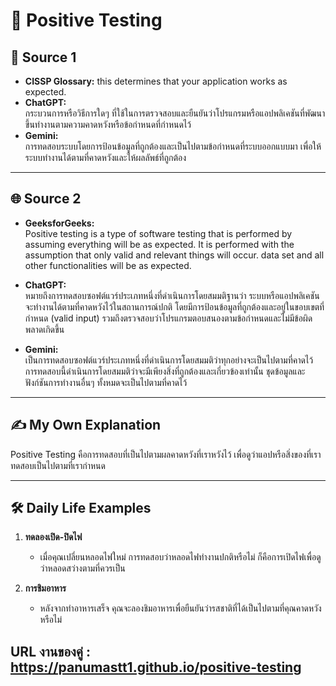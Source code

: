 # 🧪 Positive Testing  

## 📖 **Source 1**  
- **CISSP Glossary:**
  this determines that your application works as expected.
- **ChatGPT:**  
  กระบวนการหรือวิธีการใดๆ ที่ใช้ในการตรวจสอบและยืนยันว่าโปรแกรมหรือแอปพลิเคชันที่พัฒนาขึ้นทำงานตามความคาดหวังหรือข้อกำหนดที่กำหนดไว้  
- **Gemini:**  
  การทดสอบระบบโดยการป้อนข้อมูลที่ถูกต้องและเป็นไปตามข้อกำหนดที่ระบบออกแบบมา เพื่อให้ระบบทำงานได้ตามที่คาดหวังและให้ผลลัพธ์ที่ถูกต้อง  

---

## 🌐 **Source 2** 
- **GeeksforGeeks:**  
  Positive testing is a type of software testing that is performed by assuming everything will be as expected. It is performed with the assumption that only valid and relevant things will occur. data set and all other functionalities will be as expected.
- **ChatGPT:**  
  หมายถึงการทดสอบซอฟต์แวร์ประเภทหนึ่งที่ดำเนินการโดยสมมติฐานว่า ระบบหรือแอปพลิเคชันจะทำงานได้ตามที่คาดหวังไว้ในสถานการณ์ปกติ โดยมีการป้อนข้อมูลที่ถูกต้องและอยู่ในขอบเขตที่กำหนด (valid input) รวมถึงตรวจสอบว่าโปรแกรมตอบสนองตามข้อกำหนดและไม่มีข้อผิดพลาดเกิดขึ้น  

- **Gemini:**  
  เป็นการทดสอบซอฟต์แวร์ประเภทหนึ่งที่ดำเนินการโดยสมมติว่าทุกอย่างจะเป็นไปตามที่คาดไว้  การทดสอบนี้ดำเนินการโดยสมมติว่าจะมีเพียงสิ่งที่ถูกต้องและเกี่ยวข้องเท่านั้น ชุดข้อมูลและฟังก์ชันการทำงานอื่นๆ ทั้งหมดจะเป็นไปตามที่คาดไว้  

---

## ✍️ **My Own Explanation**  
Positive Testing คือการทดสอบที่เป็นไปตามผลคาดหวังที่เราหวังไว้ เพื่อดูว่าแอปหรือสิ่งของที่เราทดสอบเป็นไปตามที่เรากำหนด  

---

## 🛠️ **Daily Life Examples**  
1. **ทดลองเปิด-ปิดไฟ**  
   - เมื่อคุณเปลี่ยนหลอดไฟใหม่ การทดสอบว่าหลอดไฟทำงานปกติหรือไม่ ก็คือการเปิดไฟเพื่อดูว่าหลอดสว่างตามที่ควรเป็น  

2. **การชิมอาหาร**  
   - หลังจากทำอาหารเสร็จ คุณจะลองชิมอาหารเพื่อยืนยันว่ารสชาติที่ได้เป็นไปตามที่คุณคาดหวังหรือไม่  

URL งานของคู่ : https://panumastt1.github.io/positive-testing
---
